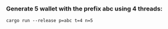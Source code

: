 ### Generate 5 wallet with the prefix abc using 4 threads:

~~~shell
cargo run --release p=abc t=4 n=5
~~~
